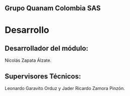 Grupo Quanam Colombia SAS
----------

Desarrollo
==============================
## Desarrollador del módulo:
Nicolás Zapata Álzate.
## Supervisores Técnicos: 
Leonardo Garavito Orduz y Jader Ricardo Zamora Pinzón.